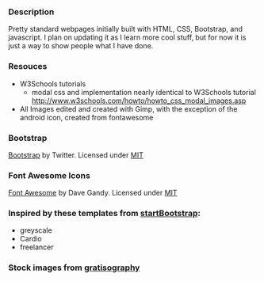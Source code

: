 ### Description
Pretty standard webpages initially built with HTML, CSS, Bootstrap, and javascript. I plan on updating it as I learn more cool stuff, but for now it is just a way to show people what I have done.

### Resouces
 * W3Schools tutorials
   - modal css and implementation nearly identical to W3Schools tutorial http://www.w3schools.com/howto/howto_css_modal_images.asp
 * All Images edited and created with Gimp, with the exception of the android icon, created from fontawesome

### Bootstrap

[Bootstrap](http://getbootstrap.com/) by Twitter. Licensed under [MIT](https://github.com/twbs/bootstrap/blob/master/LICENSE)

### Font Awesome Icons 

[Font Awesome](http://fortawesome.github.io/Font-Awesome/) by Dave Gandy. Licensed under [MIT](http://opensource.org/licenses/mit-license.html)

### Inspired by these templates from [startBootstrap](https://startbootstrap.com/):

- greyscale
- Cardio
- freelancer

### Stock images from [gratisography](http://gratisography.com/)

